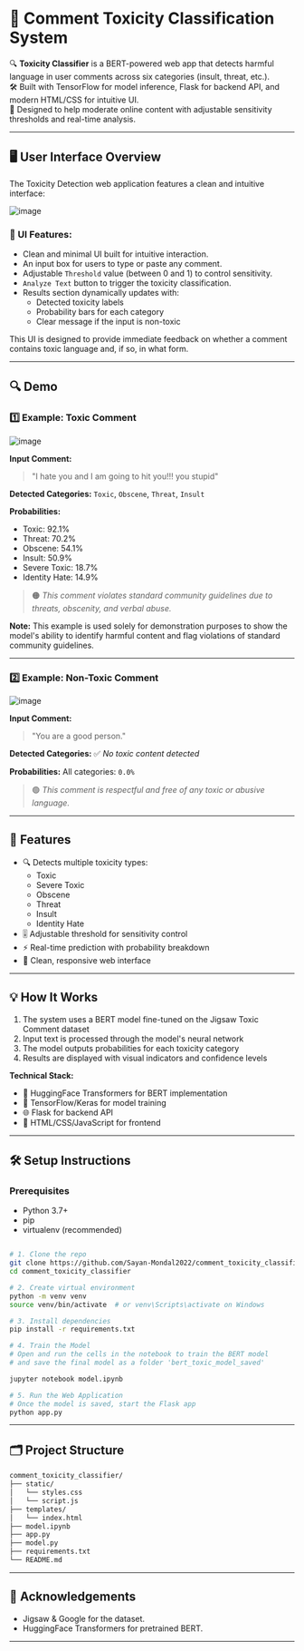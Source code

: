 # 🧠 Comment Toxicity Classification System

🔍 **Toxicity Classifier** is a BERT-powered web app that detects harmful language in user comments across six categories (insult, threat, etc.).  
🛠️ Built with TensorFlow for model inference, Flask for backend API, and modern HTML/CSS for intuitive UI.  
🚀 Designed to help moderate online content with adjustable sensitivity thresholds and real-time analysis.

---

## 🖥️ User Interface Overview

The Toxicity Detection web application features a clean and intuitive interface:

![image](https://github.com/user-attachments/assets/3b08a30a-3837-4510-8e70-101523eb5d62)

### 🔹 UI Features:
- Clean and minimal UI built for intuitive interaction.
- An input box for users to type or paste any comment.
- Adjustable `Threshold` value (between 0 and 1) to control sensitivity.
- `Analyze Text` button to trigger the toxicity classification.
- Results section dynamically updates with:
  - Detected toxicity labels
  - Probability bars for each category
  - Clear message if the input is non-toxic

This UI is designed to provide immediate feedback on whether a comment contains toxic language and, if so, in what form.

---

## 🔍 Demo

### 1️⃣ Example: Toxic Comment

![image](https://github.com/user-attachments/assets/4c31139d-e987-470a-a8dd-99981dffb158)

**Input Comment:**
> "I hate you and I am going to hit you!!! you stupid"

**Detected Categories:**
`Toxic`, `Obscene`, `Threat`, `Insult`

**Probabilities:**
- Toxic: 92.1%  
- Threat: 70.2%  
- Obscene: 54.1%  
- Insult: 50.9%  
- Severe Toxic: 18.7%  
- Identity Hate: 14.9%

> 🟠 *This comment violates standard community guidelines due to threats, obscenity, and verbal abuse.*

**Note:** This example is used solely for demonstration purposes to show the model's ability to identify harmful content and flag violations of standard community guidelines.

---

### 2️⃣ Example: Non-Toxic Comment

![image](https://github.com/user-attachments/assets/7bd141f5-1fe6-4f6a-9b90-b60bc6c4a1b2)

**Input Comment:**
> "You are a good person."

**Detected Categories:**
✅ *No toxic content detected*

**Probabilities:**
All categories: `0.0%`

> 🟢 *This comment is respectful and free of any toxic or abusive language.*

---

## 🎯 Features
- 🔍 Detects multiple toxicity types:
  - Toxic
  - Severe Toxic
  - Obscene
  - Threat
  - Insult
  - Identity Hate
- 🎚️ Adjustable threshold for sensitivity control
- ⚡ Real-time prediction with probability breakdown
- 🎨 Clean, responsive web interface

---

## 💡 How It Works
1. The system uses a BERT model fine-tuned on the Jigsaw Toxic Comment dataset
2. Input text is processed through the model's neural network
3. The model outputs probabilities for each toxicity category
4. Results are displayed with visual indicators and confidence levels

**Technical Stack:**
- 🤗 HuggingFace Transformers for BERT implementation
- 🧠 TensorFlow/Keras for model training
- 🌐 Flask for backend API
- 🎨 HTML/CSS/JavaScript for frontend

---

## 🛠️ Setup Instructions

### Prerequisites
- Python 3.7+
- pip
- virtualenv (recommended)

```bash

# 1. Clone the repo
git clone https://github.com/Sayan-Mondal2022/comment_toxicity_classifier.git
cd comment_toxicity_classifier

# 2. Create virtual environment
python -m venv venv
source venv/bin/activate  # or venv\Scripts\activate on Windows

# 3. Install dependencies
pip install -r requirements.txt

# 4. Train the Model
# Open and run the cells in the notebook to train the BERT model
# and save the final model as a folder 'bert_toxic_model_saved'

jupyter notebook model.ipynb

# 5. Run the Web Application
# Once the model is saved, start the Flask app
python app.py

```

---

## 🗂 Project Structure

```bash
comment_toxicity_classifier/
├── static/
│   └── styles.css
│   └── script.js
├── templates/
│   └── index.html
├── model.ipynb
├── app.py
├── model.py
├── requirements.txt
└── README.md
```

---

## 🙌 Acknowledgements

- Jigsaw & Google for the dataset.
- HuggingFace Transformers for pretrained BERT.

---
